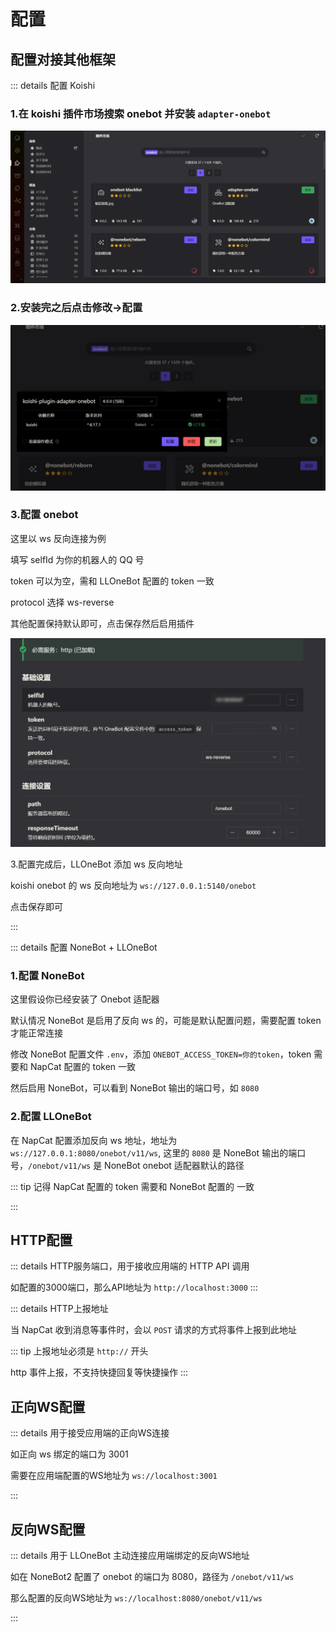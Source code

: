 # 配置

## 配置对接其他框架

::: details 配置 Koishi

### 1.在 koishi 插件市场搜索 onebot 并安装 `adapter-onebot`

![](../../asset/img/configuration/koishi-install-onebot.png)

### 2.安装完之后点击修改->配置

![](../../asset/img/configuration/koishi-onebot-go-setting.png)

### 3.配置 onebot

这里以 ws 反向连接为例

填写 selfId 为你的机器人的 QQ 号

token 可以为空，需和 LLOneBot 配置的 token 一致

protocol 选择 ws-reverse

其他配置保持默认即可，点击保存然后启用插件

![](../../asset/img/configuration/koishi-onebot-setting.png)

3.配置完成后，LLOneBot 添加 ws 反向地址

koishi onebot 的 ws 反向地址为 `ws://127.0.0.1:5140/onebot`

点击保存即可

:::

::: details 配置 NoneBot + LLOneBot

### 1.配置 NoneBot

这里假设你已经安装了 Onebot 适配器

默认情况 NoneBot 是启用了反向 ws 的，可能是默认配置问题，需要配置 token 才能正常连接

修改 NoneBot 配置文件 `.env`，添加 `ONEBOT_ACCESS_TOKEN=你的token`，token 需要和 NapCat 配置的 token 一致

然后启用 NoneBot，可以看到 NoneBot 输出的端口号，如 `8080`

### 2.配置 LLOneBot


在 NapCat 配置添加反向 ws 地址，地址为 `ws://127.0.0.1:8080/onebot/v11/ws`, 这里的 `8080` 是 NoneBot 输出的端口号，`/onebot/v11/ws` 是 NoneBot onebot 适配器默认的路径

::: tip
记得 NapCat 配置的 token 需要和 NoneBot 配置的 一致

:::

## HTTP配置

::: details HTTP服务端口，用于接收应用端的 HTTP API 调用

如配置的3000端口，那么API地址为 `http://localhost:3000`
:::

::: details HTTP上报地址

当 NapCat 收到消息等事件时，会以 `POST` 请求的方式将事件上报到此地址

::: tip
上报地址必须是 `http://` 开头

http 事件上报，不支持快捷回复等快捷操作
:::


## 正向WS配置
::: details 用于接受应用端的正向WS连接

如正向 ws 绑定的端口为 3001

需要在应用端配置的WS地址为 `ws://localhost:3001`

::: 

## 反向WS配置
::: details 用于 LLOneBot 主动连接应用端绑定的反向WS地址

如在 NoneBot2 配置了 onebot 的端口为 8080，路径为 `/onebot/v11/ws`

那么配置的反向WS地址为 `ws://localhost:8080/onebot/v11/ws`

::: 

